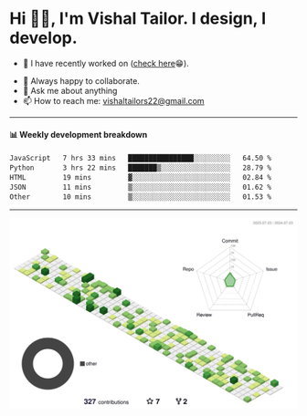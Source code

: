 # Hi 👋🏻, I'm Vishal Tailor. I design, I develop.

- 🔭 I have recently worked on ([check here](https://vishaltailor.com)😁).
<!-- - 🎦 Currently watching: JavaScript: The Hard Parts By Will Sentance. -->
- 👯 Always happy to collaborate.
- 💬 Ask me about anything
- 📫 How to reach me: <a href="mailto:vishaltailors22@gmail.com">vishaltailors22@gmail.com</a>

<hr /> 
<h4>📊 Weekly development breakdown</h4>
<!--START_SECTION:waka-->

```txt
JavaScript   7 hrs 33 mins   ████████████████░░░░░░░░░   64.50 %
Python       3 hrs 22 mins   ███████▒░░░░░░░░░░░░░░░░░   28.79 %
HTML         19 mins         ▓░░░░░░░░░░░░░░░░░░░░░░░░   02.84 %
JSON         11 mins         ▒░░░░░░░░░░░░░░░░░░░░░░░░   01.62 %
Other        10 mins         ▒░░░░░░░░░░░░░░░░░░░░░░░░   01.53 %
```

<!--END_SECTION:waka-->
<hr /> 

![](./profile-3d-contrib/profile-green-animate.svg)
